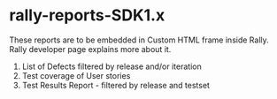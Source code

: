 # rally-reports-SDK1.x

These reports are to be embedded in Custom HTML frame inside Rally. Rally developer page explains more about it.

1) List of Defects filtered by release and/or iteration
2) Test coverage of User stories
3) Test Results Report - filtered by release and testset
